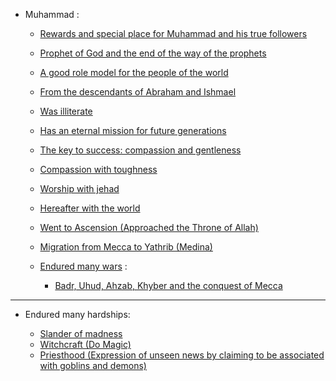- Muhammad :
    - [Rewards and special place for Muhammad and his true followers](https://quran.com/48/29)
    - [Prophet of God and the end of the way of the prophets](https://quran.com/33/40)
    - [A good role model for the people of the world](https://quran.com/33/21)
    - [From the descendants of Abraham and Ishmael](https://quran.com/22/78)
    - [Was illiterate](https://quran.com/7/157)
    - [Has an eternal mission for future generations](https://quran.com/62/2-3)
    - [The key to success: compassion and gentleness](https://quran.com/3/159)
    - [Compassion with toughness](https://quran.com/48/29)
    - [Worship with jehad](https://quran.com/4/102)
    - [Hereafter with the world](https://quran.com/2/201)
    - [Went to Ascension (Approached the Throne of Allah)](https://quran.com/53/8-17)
    - [Migration from Mecca to Yathrib (Medina)](https://quran.com/60/1)

  - [Endured many wars](https://quran.com/110/1-3) :
    - [Badr, Uhud, Ahzab, Khyber and the conquest of Mecca]()

***

- Endured many hardships:

  - [Slander of madness](https://quran.com/68/51)
  - [Witchcraft (Do Magic)](https://quran.com/10/2)
  - [Priesthood (Expression of unseen news by claiming to be associated with goblins and demons)](https://quran.com/52/29)
